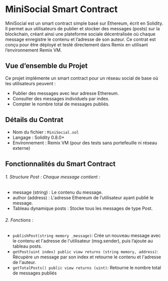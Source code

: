 # MiniSocial Smart Contract
MiniSocial est un smart contract simple basé sur Ethereum, écrit en Solidity. Il permet aux utilisateurs de publier et stocker des messages (posts) sur la blockchain, créant ainsi une plateforme sociale décentralisée où chaque message enregistre le contenu et l’adresse de son auteur. Ce contrat est conçu pour être déployé et testé directement dans Remix en utilisant l’environnement Remix VM.

## Vue d’ensemble du Projet
Ce projet implémente un smart contract pour un réseau social de base où les utilisateurs peuvent :
- Publier des messages avec leur adresse Ethereum.
- Consulter des messages individuels par index.
- Compter le nombre total de messages publiés.

## Détails du Contrat
- Nom du fichier : `MiniSocial.sol`
- Langage : Solidity 0.8.0+
- Environnement : Remix VM (pour des tests sans portefeuille ni réseau externe)

## Fonctionnalités du Smart Contract
###### 1. Structure Post : Chaque message contient :
- message (string) : Le contenu du message.
- author (address) : L'adresse Ethereum de l’utilisateur ayant publié le message.
- Tableau dynamique posts : Stocke tous les messages de type Post.

###### 2. Fonctions :
- `publishPost(string memory _message)`: Crée un nouveau message avec le contenu et l'adresse de l'utilisateur (msg.sender), puis l’ajoute au tableau posts.
- `getPost(uint index) public view returns (string memory, address)`: Récupère un message par son index et retourne le contenu et l'adresse de l'auteur.
- `getTotalPosts() public view returns (uint)`: Retourne le nombre total de messages publiés
